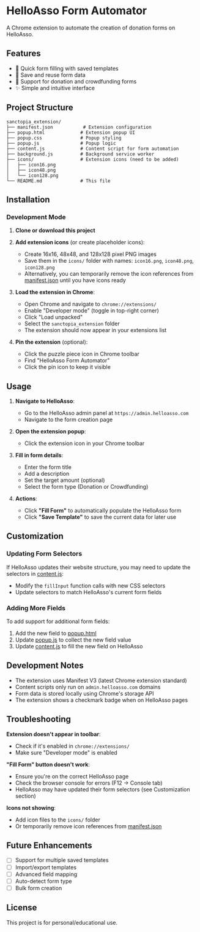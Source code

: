 # HelloAsso Form Automator

A Chrome extension to automate the creation of donation forms on HelloAsso.

## Features

- 🚀 Quick form filling with saved templates
- 💾 Save and reuse form data
- 🎯 Support for donation and crowdfunding forms
- ✨ Simple and intuitive interface

## Project Structure

```
sanctopia_extension/
├── manifest.json           # Extension configuration
├── popup.html             # Extension popup UI
├── popup.css              # Popup styling
├── popup.js               # Popup logic
├── content.js             # Content script for form automation
├── background.js          # Background service worker
├── icons/                 # Extension icons (need to be added)
│   ├── icon16.png
│   ├── icon48.png
│   └── icon128.png
└── README.md              # This file
```

## Installation

### Development Mode

1. **Clone or download this project**

2. **Add extension icons** (or create placeholder icons):
   - Create 16x16, 48x48, and 128x128 pixel PNG images
   - Save them in the `icons/` folder with names: `icon16.png`, `icon48.png`, `icon128.png`
   - Alternatively, you can temporarily remove the icon references from [manifest.json](manifest.json) until you have icons ready

3. **Load the extension in Chrome**:
   - Open Chrome and navigate to `chrome://extensions/`
   - Enable "Developer mode" (toggle in top-right corner)
   - Click "Load unpacked"
   - Select the `sanctopia_extension` folder
   - The extension should now appear in your extensions list

4. **Pin the extension** (optional):
   - Click the puzzle piece icon in Chrome toolbar
   - Find "HelloAsso Form Automator"
   - Click the pin icon to keep it visible

## Usage

1. **Navigate to HelloAsso**:
   - Go to the HelloAsso admin panel at `https://admin.helloasso.com`
   - Navigate to the form creation page

2. **Open the extension popup**:
   - Click the extension icon in your Chrome toolbar

3. **Fill in form details**:
   - Enter the form title
   - Add a description
   - Set the target amount (optional)
   - Select the form type (Donation or Crowdfunding)

4. **Actions**:
   - Click **"Fill Form"** to automatically populate the HelloAsso form
   - Click **"Save Template"** to save the current data for later use

## Customization

### Updating Form Selectors

If HelloAsso updates their website structure, you may need to update the selectors in [content.js](content.js):

- Modify the `fillInput` function calls with new CSS selectors
- Update selectors to match HelloAsso's current form fields

### Adding More Fields

To add support for additional form fields:

1. Add the new field to [popup.html](popup.html)
2. Update [popup.js](popup.js) to collect the new field value
3. Update [content.js](content.js) to fill the new field on HelloAsso

## Development Notes

- The extension uses Manifest V3 (latest Chrome extension standard)
- Content scripts only run on `admin.helloasso.com` domains
- Form data is stored locally using Chrome's storage API
- The extension shows a checkmark badge when on HelloAsso pages

## Troubleshooting

**Extension doesn't appear in toolbar**:
- Check if it's enabled in `chrome://extensions/`
- Make sure "Developer mode" is enabled

**"Fill Form" button doesn't work**:
- Ensure you're on the correct HelloAsso page
- Check the browser console for errors (F12 → Console tab)
- HelloAsso may have updated their form selectors (see Customization section)

**Icons not showing**:
- Add icon files to the `icons/` folder
- Or temporarily remove icon references from [manifest.json](manifest.json)

## Future Enhancements

- [ ] Support for multiple saved templates
- [ ] Import/export templates
- [ ] Advanced field mapping
- [ ] Auto-detect form type
- [ ] Bulk form creation

## License

This project is for personal/educational use.
